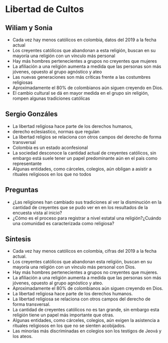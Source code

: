 # Libertad de Cultos

## Wiliam y Sonia

- Cada vez hay menos católicos en colombia, datos del 2019 a la fecha actual
- Los creyentes católicos que abandonan a esta religión, buscan en su mayoría una religión con un vínculo más personal
- Hay más hombres pertenecientes a grupos no creyentes que mujeres
- La afiliación a una religión aumenta a medida que las personas son más jóvenes, opuesto al grupo agnóstico y ateo
- Las nuevas generaciones son más críticas frente a las costumbres religiosas
- Aproximadamente el 80% de colombianos aún siguen creyendo en Dios.
- El cambio cultural se dá en mayor medida en el grupo sin religión, rompen algunas tradiciones católicas

## Sergio Gonzáles

- La libertad religiosa hace parte de los derechos humanos,
- derecho eclesiastico, normas que regulan
- La libertad religios se relaciona con otros campos del derecho de forma transversal
- Colombia es un estado aconfesional
- La sociedad desconoce la cantidad actual de creyentes católicos, sin embargo está suele tener un papel predominante aún en el país como representante
- Algunas entidades, como cárceles, colegios, aún obligan a asistir a rituales religiosos en los que no todos


## Preguntas

- ¿Las religiones han cambiado sus tradiciones al ver la disminución en la cantidad de creyentes que se pudo ver en en los resultados de la encuesta vista al inicio?
- ¿Cómo es el proceso para registrar a nivel estatal una religión?¿Cuándo una comunidad es caracterizada como religiosa?

## Síntesis


- Cada vez hay menos católicos en colombia, cifras del 2019 a la fecha actual.
- Los creyentes católicos que abandonan esta religión, buscan en su mayoría una religión con un vínculo más personal con Dios.
- Hay más hombres pertenecientes a grupos no creyentes que mujeres.
- La afiliación a una religión aumenta a medida que las personas son más jóvenes, opuesto al grupo agnóstico y ateo.
- Aproximadamente el 80% de colombianos aún siguen creyendo en Dios.
- La libertad religiosa hace parte de los derechos humanos.
- La libertad religiosa se relaciona con otros campos del derecho de forma transversal.
- La cantidad de creyentes católicos no es tan grande, sin embargo esta religión tiene un papel más importante que otras.
- Algunas entidades, como cárceles, colegios, aún exigen la asistencia a rituales religiosos en los que no se sienten acobijados.
- Las minorías más discriminadas en colegios son los testigos de Jeová y los ateos.